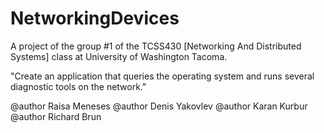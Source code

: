 # NetworkingDevices

A project of the group #1 of the TCSS430 [Networking And Distributed Systems] class 
at University of Washington Tacoma.

"Create an application that queries the operating system and runs several diagnostic tools on the network."

@author Raisa Meneses
@author Denis Yakovlev
@author Karan Kurbur
@author Richard Brun